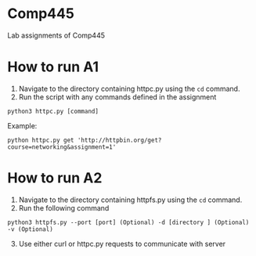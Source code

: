 # Comp445
Lab assignments of Comp445


# How to run A1

1. Navigate to the directory containing httpc.py using the ```cd``` command.
2. Run the script with any commands defined in the assignment

```python3 httpc.py [command]```

Example:

```python httpc.py get 'http://httpbin.org/get?course=networking&assignment=1'```

# How to run A2

1. Navigate to the directory containing httpfs.py using the ```cd``` command.
2. Run the following command 

```python3 httpfs.py --port [port] (Optional) -d [directory ] (Optional) -v (Optional)```

3. Use either curl or httpc.py requests to communicate with server